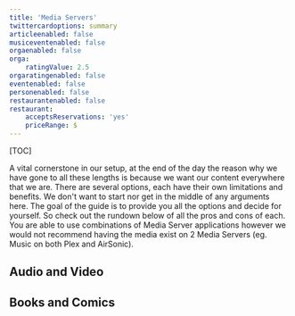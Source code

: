 ```yaml
---
title: 'Media Servers'
twittercardoptions: summary
articleenabled: false
musiceventenabled: false
orgaenabled: false
orga:
    ratingValue: 2.5
orgaratingenabled: false
eventenabled: false
personenabled: false
restaurantenabled: false
restaurant:
    acceptsReservations: 'yes'
    priceRange: $
---
```


[TOC]

A vital cornerstone in our setup, at the end of the day the reason why we have gone to all these lengths is because we want our content everywhere that we are. There are several options, each have their own limitations and benefits. We don't want to start nor get in the middle of any arguments here. The goal of the guide is to provide you all the options and decide for yourself. So check out the rundown below of all the pros and cons of each. You are able to use combinations of Media Server applications however we would not recommend having the media exist on 2 Media Servers (eg. Music on both Plex and AirSonic).

## Audio and Video


## Books and Comics